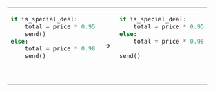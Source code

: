 <table> 
<tr>
  <td valign="top">

```python
if is_special_deal:
    total = price * 0.95
    send()
else:
    total = price * 0.98
    send()
```
  </td>
  <td valign="center">&nbsp;→&nbsp;</td>
  <td valign="top">

```python
if is_special_deal:
    total = price * 0.95
else:
    total = price * 0.98
    
send()
```
  </td>
</tr>
</table>
